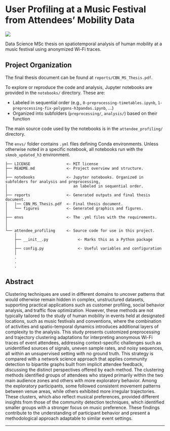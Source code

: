 # User Profiling at a Music Festival from Attendees’ Mobility Data

<a target="_blank" href="https://cookiecutter-data-science.drivendata.org/">
    <img src="https://img.shields.io/badge/CCDS-Project%20template-328F97?logo=cookiecutter" />
</a>

Data Science MSc thesis on spatiotemporal analysis of human mobility at a music festival using anonymized Wi-Fi traces.

## Project Organization

The final thesis document can be found at `reports/CBN_MS_Thesis.pdf`.

To explore or reproduce the code and analysis, Jupyter notebooks are provided in the `notebooks/` directory. These are:
- Labeled in sequential order (e.g., `0-preprocessing-timetables.ipynb`, `1-preprocessing-fix-polygons-h3pandas.ipynb`, ...)
- Organized into subfolders (`preprocessing/`, `analysis/`) based on their function

The main source code used by the notebooks is in the `attendee_profiling/` directory.

The `envs/` folder contains `.yml` files defining Conda environments. Unless otherwise noted in a specific notebook, all notebooks run with the `skmob_updated_h3` environment.

```
├── LICENSE                <- MIT license
├── README.md              <- Project overview and structure.
│
├── notebooks              <- Jupyter notebooks. Organized in subfolders for analysis and preprocessing,
│                             an labeled in sequential order.
│
├── reports                <- Generated outputs and final thesis document.
│   |── CBN_MS_Thesis.pdf  <- Final thesis document.
│   └── figures            <- Generated graphics and figures.
│
├── envs                   <- The .yml files with the requirements.
│
│
└── attendee_profiling     <- Source code for use in this project.
    │
    ├── __init__.py             <- Marks this as a Python package
    │
    ├── config.py               <- Useful variables and configuration
    │
    .
    .
    .
```

## Abstract

Clustering techniques are used in different domains to uncover patterns that would otherwise remain hidden in complex, unstructured datasets, supporting practical applications such as customer profiling, social behavior analysis, and traffic flow optimization. However, these methods are not typically tailored to the study of human mobility in events held at designated locations, such as music festivals and conventions, where the combination of activities and spatio-temporal dynamics introduces additional layers of complexity to the analysis. This study presents customized preprocessing and trajectory clustering adaptations for interpreting anonymous Wi-Fi traces of event attendees, addressing context-specific challenges such as unidentified sources of signals, uneven sample rates, and noisy sequences, all within an unsupervised setting with no ground truth. This strategy is compared with a network science approach that applies community detection to bipartite graphs built from implicit attendee feedback, discussing the distinct perspectives offered by each method. The clustering methods identified groups of attendees who stayed primarily within the two main audience zones and others with more exploratory behavior. Among the exploratory participants, some followed consistent movement patterns between venue areas, while others exhibited more irregular trajectories. These clusters, which also reflect musical preferences, provided different insights from those of the community detection techniques, which identified smaller groups with a stronger focus on music preference. These findings contribute to the understanding of participant behavior and present a methodological approach adaptable to similar event settings.


--------

